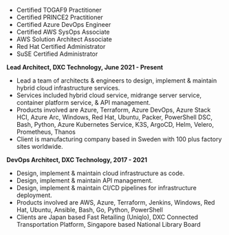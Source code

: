 * Certified TOGAF9 Practitioner
* Certified PRINCE2 Practitioner
* Certified Azure DevOps Engineer
* Certified AWS SysOps Associate
* AWS Solution Architect Associate
* Red Hat Certified Administrator
* SuSE Certified Administrator

**Lead Architect, DXC Technology, June 2021 - Present**

* Lead a team of architects & engineers to design, implement & maintain hybrid cloud infrastructure services.
* Services included hybrid cloud service, midrange server service, container platform service, & API management. 
* Products involved are Azure, Terraform, Azure DevOps, Azure Stack HCI, Azure Arc, Windows, Red Hat, Ubuntu, Packer, PowerShell DSC, Bash, Python, Azure Kubernetes Service, K3S, ArgoCD, Helm, Velero, Prometheus, Thanos
* Client is manufacturing company based in Sweden with 100 plus factory sites worldwide.

**DevOps Architect, DXC Technology, 2017 - 2021**

* Design, implement & maintain cloud infrastructure as code. 
* Design, implement & maintain API management. 
* Design, implement & maintain CI/CD pipelines for infrastructure deployment. 
* Products involved are AWS, Azure, Terraform, Jenkins, Windows, Red Hat, Ubuntu, Ansible, Bash, Go, Python, PowerShell
* Clients are Japan based Fast Retailing (Uniqlo), DXC Connected Transportation Platform, Singapore based National Library Board


